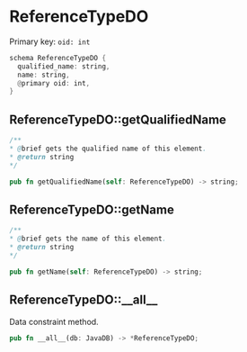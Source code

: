 # ReferenceTypeDO

Primary key: `oid: int`

```rust
schema ReferenceTypeDO {
  qualified_name: string,
  name: string,
  @primary oid: int,
}
```
## ReferenceTypeDO::getQualifiedName

```java
/**
* @brief gets the qualified name of this element.
* @return string
*/
```
```rust
pub fn getQualifiedName(self: ReferenceTypeDO) -> string;
```
## ReferenceTypeDO::getName

```java
/**
* @brief gets the name of this element.
* @return string
*/
```
```rust
pub fn getName(self: ReferenceTypeDO) -> string;
```
## ReferenceTypeDO::\_\_all\_\_

Data constraint method.

```rust
pub fn __all__(db: JavaDB) -> *ReferenceTypeDO;
```
